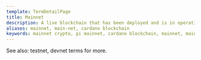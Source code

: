 ```yaml
---
template: TermDetailPage
title: Mainnet
description: A live blockchain that has been deployed and is in operation.
aliases: mainnet, main-net, cardano blockchain
keywords: mainnet crypto, pi mainnet, cardano blockchain, mainnet, main-net, testnet, mainnet meaning
---
```


See also: testnet, devnet terms for more.
